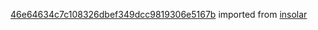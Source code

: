 [46e64634c7c108326dbef349dcc9819306e5167b](https://github.com/insolar/insolar/commit/46e64634c7c108326dbef349dcc9819306e5167b) imported from [insolar](https://github.com/insolar/insolar)
